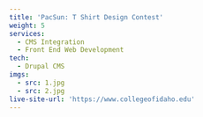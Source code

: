 ```yaml
---
title: 'PacSun: T Shirt Design Contest'
weight: 5
services:
  - CMS Integration
  - Front End Web Development
tech:
  - Drupal CMS
imgs:
  - src: 1.jpg
  - src: 2.jpg
live-site-url: 'https://www.collegeofidaho.edu'
---
```

